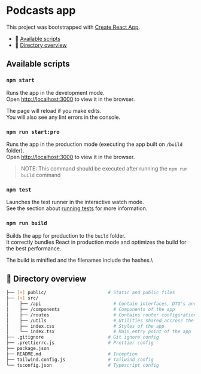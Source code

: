 # Podcasts app

This project was bootstrapped with [Create React App](https://github.com/facebook/create-react-app).

- 📔 [Available scripts](#📔-available-scripts)
- 📂 [Directory overview](#📂-directory-overview)

## Available scripts

### `npm start`

Runs the app in the development mode.\
Open [http://localhost:3000](http://localhost:3000) to view it in the browser.

The page will reload if you make edits.\
You will also see any lint errors in the console.

### `npm run start:pro`

Runs the app in the production mode (executing the app built on `/build` folder).\
Open [http://localhost:3000](http://localhost:3000) to view it in the browser.

> NOTE: This command should be executed after running the `npm run build` command

### `npm test`

Launches the test runner in the interactive watch mode.\
See the section about [running tests](https://facebook.github.io/create-react-app/docs/running-tests) for more information.

### `npm run build`

Builds the app for production to the `build` folder.\
It correctly bundles React in production mode and optimizes the build for the best performance.

The build is minified and the filenames include the hashes.\

## 📂 Directory overview

```bash
├── [+] public/                       # Static and public files
├── [+] src/
│    ├── /api                           # Contain interfaces, DTO's and services used for retrieving data from API's
│    ├── /components                    # Components of the app
│    ├── /routes                        # Contains router configuration and routes/screens
│    ├── /utils                         # Utilities shared accross the app
│    ├── index.css                      # Styles of the app
│    └── index.tsx                      # Main entry point of the app
├── .gitignore                        # Git ignore config
├── .prettierrc.js                    # Prettier config
├── package.json
├── README.md                         # Inception
├── tailwind.config.js                # Tailwind config
└── tsconfig.json                     # Typescript config
```
